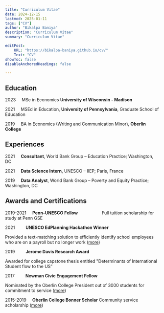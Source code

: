 ```yaml
---
title: "Curriculum Vitae"
date: 2024-12-15
lastmod: 2025-01-11
tags: ["CV"]
author: "Bikalpa Baniya"
description: "Curriculum Vitae" 
summary: "Curriculum Vitae" 

editPost:
    URL: "https://bikalpa-baniya.github.io/cv/"
    Text: "CV"
showToc: false
disableAnchoredHeadings: false

---
```

## Education

2023  &nbsp;&nbsp;&nbsp;  MSc in Economics  **University of Wisconsin - Madison**

2021  &nbsp;&nbsp;&nbsp;  MSEd in Education, **University of Pennsylvania**, Graduate School of Education

2019  &nbsp;&nbsp;&nbsp;  BA in Economics (Writing and Communication Minor), **Oberlin College**



## Experiences

2021 &nbsp;&nbsp;&nbsp;   **Consultant**, World Bank Group – Education Practice; Washington, DC

2021 &nbsp;&nbsp;&nbsp;   **Data Science Intern**, UNESCO – IIEP; Paris, France

2019 &nbsp;&nbsp;&nbsp;   **Data Analyst**, World Bank Group – Poverty and Equity Practice; Washington, DC




## Awards and Certifications

2019-2021 &nbsp;&nbsp;&nbsp; **Penn-UNESCO Fellow**
&nbsp;&nbsp;&nbsp;&nbsp;&nbsp;&nbsp;&nbsp;&nbsp;&nbsp;&nbsp;&nbsp;&nbsp;&nbsp;&nbsp;&nbsp;&nbsp;&nbsp;&nbsp; Full tuition scholarship for study at Penn GSE

2021 &nbsp;&nbsp;&nbsp;&nbsp;&nbsp;&nbsp;&nbsp; **UNESCO EdPlanning Hackathon Winner** 

Provided a text-matching solution to efficiently identify school employees who are on a payroll but no longer work ([more](https://www.iiep.unesco.org/en/making-new-tools-part-plan-meet-winners-hacking-edplanning-13615))

2019 &nbsp;&nbsp;&nbsp;&nbsp;&nbsp;&nbsp;&nbsp; **Jerome Davis Research Award** 

Awarded for college capstone thesis entitled "Determinants of International Student flow to the US”

2017 &nbsp;&nbsp;&nbsp;&nbsp;&nbsp;&nbsp;&nbsp; **Newman Civic Engagement Fellow**

Nominated by the Oberlin College President out of 3000 students for commitment to service ([more](https://compact.org/current-programs/newman-civic-fellowship/newman-civic-fellows/bikalpa))

2015-2019 &nbsp;&nbsp;&nbsp; **Oberlin College Bonner Scholar**
Community service scholarship ([more](https://www.oberlin.edu/bcsl/programs/bonner-scholars))





